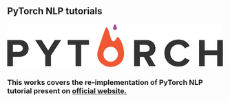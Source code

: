 ## PyTorch NLP tutorials 

![alt text](https://github.com/MakGulati/nlp-pytorch/blob/master/images/download.png)

### This works covers the re-implementation of PyTorch NLP tutorial present on [official website.](https://pytorch.org/tutorials/beginner/nlp/deep_learning_tutorial.html#sphx-glr-beginner-nlp-deep-learning-tutorial-py) 
